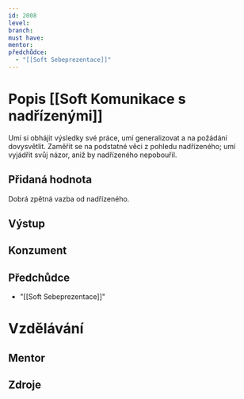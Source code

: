 ```yaml
---
id: 2008
level: 
branch: 
must have: 
mentor: 
předchůdce: 
  - "[[Soft Sebeprezentace]]"
---
```



# Popis [[Soft Komunikace s nadřízenými]]
Umí si obhájit výsledky své práce, umí generalizovat a na požádání dovysvětlit. Zaměřit se na podstatné věci z pohledu nadřízeného; umí vyjádřit svůj názor, aniž by nadřízeného nepobouřil.

## Přidaná hodnota
Dobrá zpětná vazba od nadřízeného.

## Výstup


## Konzument


## Předchůdce

  - "[[Soft Sebeprezentace]]"

# Vzdělávání


## Mentor


## Zdroje